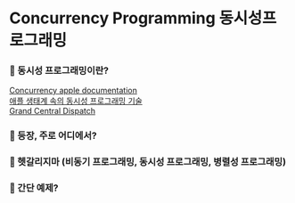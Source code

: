 # Concurrency Programming 동시성프로그래밍

### 🥕 동시성 프로그래밍이란?
[Concurrency apple documentation](https://developer.apple.com/documentation/swift/concurrency)  
[애플 생태계 속의 동시성 프로그래밍 기술](https://developer.apple.com/library/archive/documentation/General/Conceptual/ConcurrencyProgrammingGuide/Introduction/Introduction.html)  
[Grand Central Dispatch](https://developer.apple.com/documentation/dispatch)  


### 🥕 등장, 주로 어디에서?


### 🥕 헷갈리지마 (비동기 프로그래밍, 동시성 프로그래밍, 병렬성 프로그래밍)


### 🥕 간단 예제?









